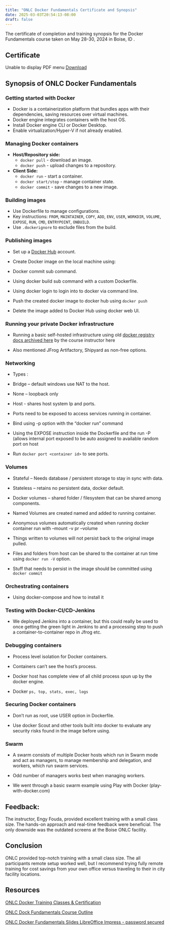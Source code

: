 ```yaml
---
title: "ONLC Docker Fundamentals Certificate and Synopsis"
date: 2025-03-03T20:54:13-08:00
draft: false
---
```


The certificate of completion and training synopsis for the Docker Fundamentals course taken on May 28-30, 2024 in Boise, ID .

## Certificate

 <object width="100%" height="530px" data="BrieckCertificateDockerFundamentals.pdf">
        Unable to display PDF menu <a href="BrieckCertificateDockerFundamentals.pdf">Download</a>
      </object>

## Synopsis of ONLC Docker Fundamentals

### Getting started with Docker

- Docker is a containerization platform that bundles apps with their dependencies, saving resources over virtual machines.
- Docker engine integrates containers with the host OS.
- Install Docker engine CLI or Docker Desktop.
- Enable virtualization/Hyper-V if not already enabled.

### Managing Docker containers

- **Host/Repository side:**
  - `docker pull` - download an image.
  - `docker push` - upload changes to a repository.
- **Client Side:**
  - `docker run` - start a container.
  - `docker start/stop` - manage container state.
  - `docker commit` - save changes to a new image.



### Building images

- Use Dockerfile to manage configurations.
- Key instructions: `FROM`, `MAINTAINER`, `COPY`, `ADD`, `ENV`, `USER`, `WORKDIR`, `VOLUME`, `EXPOSE`, `RUN`, `CMD`, `ENTRYPOINT`, `ONBUILD`.
- Use `.dockerignore` to exclude files from the build.



### Publishing images

- Set up a [Docker Hub](https://hub.docker.com) account. 

- Create Docker image on the local machine using:

- Docker commit sub command.

- Using docker build sub command with a custom Dockerfile.

- Using docker login to login into to docker via command line.

- Push the created docker image to docker hub using `docker push`

- Delete the image added to Docker Hub using docker web UI.

### Running your private Docker infrastructure

- Running a basic self-hosted infrastructure using old [docker registry docs archived here](https://engyfoda.com/registry.html) by the course instructor here 

- Also mentioned JFrog Artifactory, Shipyard as non-free options.

### Networking

- Types :

- Bridge – default windows use NAT to the host.

- None – loopback only

- Host - shares host system Ip and ports.

- Ports need to be exposed to access services running in container.

- Bind using -p option with the “docker run” command

- Using the EXPOSE instruction inside the Dockerfile and the run -P (allows internal port exposed to be auto assigned to available random port on host

- Run `docker port <container id>` to see ports.

### Volumes

- Stateful – Needs database / persistent storage to stay in sync with data.

- Stateless – retains no persistent data, docker default.

- Docker volumes – shared folder / filesystem that can be shared among components.

- Named Volumes are created named and added to running container.

- Anonymous volumes automatically created when running docker container run with –mount -v pr –volume

- Things written to volumes will not persist back to the original image pulled.

- Files and folders from host can be shared to the container at run time using `docker run -V` option.

- Stuff that needs to persist in the image should be committed using `docker commit`

### Orchestrating containers

- Using docker-compose and how to install it

### Testing with Docker-CI/CD-Jenkins

- We deployed Jenkins into a container, but this could really be used to once getting the green light in Jenkins to and a processing step to push a container-to-container repo in Jfrog etc.

### Debugging containers

- Process level isolation for Docker containers.

- Containers can’t see the host’s process.

- Docker host has complete view of all child process spun up by the docker engine.

- Docker `ps, top, stats, exec, logs`

### Securing Docker containers

- Don’t run as root, use USER option in Dockerfile.

- Use docker Scout and other tools built into docker to evaluate any security risks found in the image before using.

### Swarm

- A swarm consists of multiple Docker hosts which run in Swarm mode and act as managers, to manage membership and delegation, and workers, which run swarm services.

- Odd number of managers works best when managing workers.

- We went through a basic swarm example using Play with Docker (play-with-docker.com)

## Feedback:

The instructor, Engy Fouda, provided excellent training with a small class size. The hands-on approach and real-time feedback were beneficial. The only downside was the outdated screens at the Boise ONLC facility.

## Conclusion

ONLC provided top-notch training with a small class size. The all participants remote setup worked well, but I recommend trying fully remote training for cost savings from your own office versus traveling to their in city facility locations.

## Resources
[ONLC Docker Training Classes & Certification](https://www.onlc.com/docker-training-classes.htm)

[ONLC Dock Fundamentals Course Outline](dockerFundamentals.doc)

[ONLC Docker Fundamentals Slides LibreOffice Impress - password secured](Docker_intro.odp)

